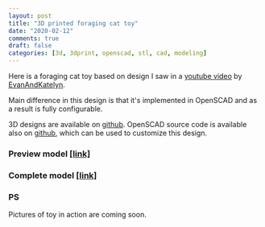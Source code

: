 ```yaml
---
layout: post
title: "3D printed foraging cat toy"
date: "2020-02-12"
comments: true
draft: false
categories: [3d, 3dprint, openscad, stl, cad, modeling]
---
```


Here is a foraging cat toy based on design I saw in a [youtube video](https://www.youtube.com/watch?v=Su1XqO96X2Y) by [EvanAndKatelyn](https://www.youtube.com/channel/UCUuMYw2l2UeWyTGYixYfRCA).

<!--more-->

Main difference in this design is that it's implemented in OpenSCAD and as a result is fully configurable.

3D designs are available on [github](https://github.com/Gonzih/scad-library/blob/master/stl/foraging_cat_toy.stl).
OpenSCAD source code is available also on [github](https://github.com/Gonzih/scad-library/blob/master/foraging_cat_toy.scad),
which can be used to customize this design.

### Preview model [[link]](https://github.com/Gonzih/scad-library/blob/master/stl/foraging_cat_toy_preview.stl)
<script src="https://embed.github.com/view/3d/Gonzih/scad-library/master/stl/foraging_cat_toy_preview.stl?width=600"></script>

### Complete model [[link]](https://github.com/Gonzih/scad-library/blob/master/stl/foraging_cat_toy.stl)
<script src="https://embed.github.com/view/3d/Gonzih/scad-library/master/stl/foraging_cat_toy.stl?width=600"></script>

### PS
Pictures of toy in action are coming soon.
